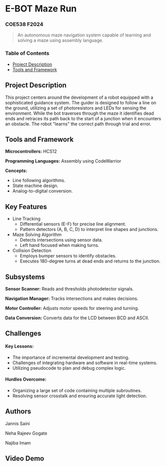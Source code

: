 # E-BOT Maze Run

### COE538 F2024
> An autonomous maze navigation system capable of learning and solving a maze using assembly language.

### Table of Contents
- [Project Description](https://github.com/asce2619/E-BOT-Maze-Run#project-description)
- [Tools and Framework](https://github.com/asce2619/E-BOT-Maze-Run#Tools-and-Framework)

## Project Description
This project centers around the development of a robot equipped with a sophisticated guidance system. The guider is designed to follow a line on the ground, utilizing a set of photoresistors and LEDs for sensing the environment. While the bot traverses through the maze it identifies dead ends and retraces its path back to the start of a junction when it encounters an obstacle. The robot "learns" the correct path through trial and error.

## Tools and Framework
**Microcontrollers:** HCS12

**Programming Languages:** Assembly using CodeWarrior

**Concepts:**
- Line following algorithms.
- State machine design.
- Analog-to-digital conversion.

## Key Features
- Line Tracking
  - Differential sensors (E-F) for precise line alignment.
  - Pattern detectors (A, B, C, D) to interpret line shapes and junctions.
- Maze Solving Algorithm
  - Detects intersections using sensor data.
  - Left hand focused when making turns. 
- Collision Detection
  - Employs bumper sensors to identify obstacles.
  - Executes 180-degree turns at dead ends and returns to the junction.
 
## Subsystems
**Sensor Scanner:** Reads and thresholds photodetector signals.

**Navigation Manager:** Tracks intersections and makes decisions.

**Motor Controller:** Adjusts motor speeds for steering and turning.

**Data Conversion:** Converts data for the LCD between BCD and ASCII. 

## Challenges
#### Key Lessons:
- The importance of incremental development and testing.
- Challenges of integrating hardware and software in real-time systems.
- Utilizing pseudocode to plan and debug complex logic.
#### Hurdles Overcome:
- Organizing a large set of code containing multiple subroutines.
- Resolving sensor crosstalk and ensuring accurate light detection.

## Authors
Jannis Saini

Neha Rajeev Gogate

Najiba Imam

## Video Demo

